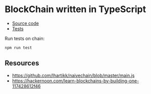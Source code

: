 # BlockChain written in TypeScript

- [Source code](./src/blockchian.ts)
- [Tests](./src/blockchain.spec.ts)

Run tests on chain:

``
npm run test
``

## Resources

- https://github.com/lhartikk/naivechain/blob/master/main.js
- https://hackernoon.com/learn-blockchains-by-building-one-117428612f46
